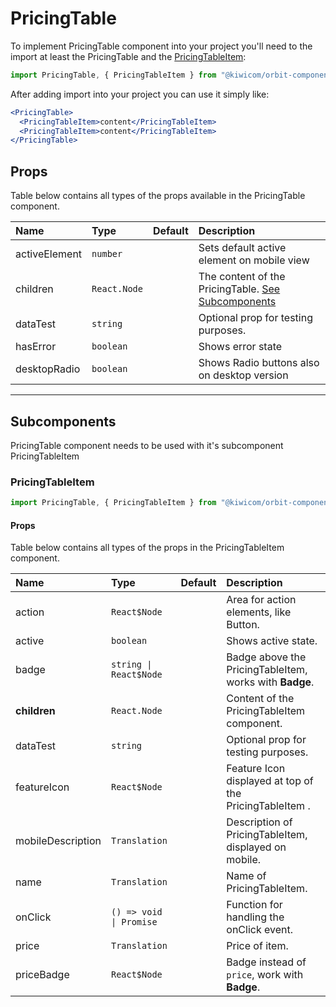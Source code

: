 # PricingTable

To implement PricingTable component into your project you'll need to the import at least the PricingTable and the [PricingTableItem](#pricingTableItem):

```jsx
import PricingTable, { PricingTableItem } from "@kiwicom/orbit-components/lib/PricingTable";
```

After adding import into your project you can use it simply like:

```jsx
<PricingTable>
  <PricingTableItem>content</PricingTableItem>
  <PricingTableItem>content</PricingTableItem>
</PricingTable>
```

## Props

Table below contains all types of the props available in the PricingTable component.

| Name          | Type         | Default | Description                                                          |
| :------------ | :----------- | :------ | :------------------------------------------------------------------- |
| activeElement | `number`     |         | Sets default active element on mobile view                           |
| children      | `React.Node` |         | The content of the PricingTable. [See Subcomponents](#subcomponents) |
| dataTest      | `string`     |         | Optional prop for testing purposes.                                  |
| hasError      | `boolean`    |         | Shows error state                                                    |
| desktopRadio  | `boolean`    |         | Shows Radio buttons also on desktop version                          |

---

## Subcomponents

PricingTable component needs to be used with it's subcomponent PricingTableItem

### PricingTableItem

```jsx
import PricingTable, { PricingTableItem } from "@kiwicom/orbit-components/lib/PricingTable";
```

#### Props

Table below contains all types of the props in the PricingTableItem component.

| Name              | Type                    | Default | Description                                             |
| :---------------- | :---------------------- | :------ | :------------------------------------------------------ |
| action            | `React$Node`            |         | Area for action elements, like Button.                  |
| active            | `boolean`               |         | Shows active state.                                     |
| badge             | `string \| React$Node`  |         | Badge above the PricingTableItem, works with **Badge**. |
| **children**      | `React.Node`            |         | Content of the PricingTableItem component.              |
| dataTest          | `string`                |         | Optional prop for testing purposes.                     |
| featureIcon       | `React$Node`            |         | Feature Icon displayed at top of the PricingTableItem . |
| mobileDescription | `Translation`           |         | Description of PricingTableItem, displayed on mobile.   |
| name              | `Translation`           |         | Name of PricingTableItem.                               |
| onClick           | `() => void \| Promise` |         | Function for handling the onClick event.                |
| price             | `Translation`           |         | Price of item.                                          |
| priceBadge        | `React$Node`            |         | Badge instead of `price`, work with **Badge**.          |
